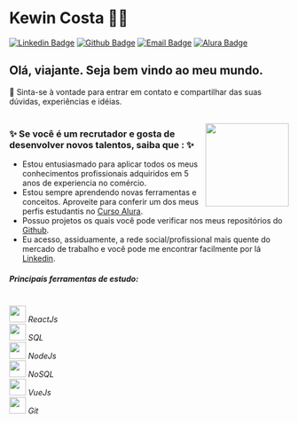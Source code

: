 # Kewin Costa 🧙‍♂️
[![Linkedin Badge](https://img.shields.io/badge/-LinkedIn-blue?style=flat-square&logo=Linkedin&logoColor=white&link=https://www.linkedin.com/in/kewineic/)](https://www.linkedin.com/in/kewineic) 
[![Github Badge](https://img.shields.io/badge/-Github-black?style=flat-square&logo=Github&logoColor=white&link=https://github.com/kewineic/)](https://github.com/kewineic)
[![Email Badge](https://img.shields.io/badge/-E--mail-blue?style=flat-square&logo=Gmail&logoColor=white&link=mailto:kewin.ferreira@gmail.com)](mailto:kewin.ferreira@gmail.com)
[![Alura Badge](https://img.shields.io/badge/-Alura-green?style=flat-square&logo=Angular&logoColor=white&link=https://cursos.alura.com.br/user/kewineic)](https://cursos.alura.com.br/user/kewineic)

## Olá, viajante. Seja bem vindo ao meu mundo. 
💬 Sinta-se à vontade para entrar em contato e compartilhar das suas dúvidas, experiências e idéias.
<br>
<br>

<img align="right" src="https://image.flaticon.com/icons/svg/2332/2332801.svg" width="150" height="150" /> 

### ✨ Se você é um recrutador e gosta de desenvolver novos talentos, saiba que : ✨
- Estou entusiasmado para aplicar todos os meus conhecimentos profissionais adquiridos em 5 anos de experiencia no comércio.
- Estou sempre aprendendo novas ferramentas e conceitos. Aproveite para conferir um dos meus perfis estudantis no <a href="https://cursos.alura.com.br/user/kewineic">Curso Alura</a>.
- Possuo projetos os quais você pode verificar nos meus repositórios do <a href="https://github.com/kewineic">Github</a>.
- Eu acesso, assiduamente, a rede social/profissional mais quente do mercado de trabalho e você pode me encontrar facilmente por lá <a href="https://www.linkedin.com/in/kewineic/">Linkedin</a>.

##### Principais ferramentas de estudo: 
<br> <img src="https://d2eip9sf3oo6c2.cloudfront.net/tags/images/000/000/026/full/react.png" width="30" height="30"> *ReactJs*
<br> <img src="https://image.flaticon.com/icons/svg/29/29594.svg" width="30" height="30"> *SQL*
<br> <img src="https://seeklogo.com/images/N/nodejs-logo-FBE122E377-seeklogo.com.png" width="30" height="30"> *NodeJs* 
<br> <img src="https://cdn.onlinewebfonts.com/svg/img_369018.png" width="30" height="30"> *NoSQL*
<br> <img src="https://upload.wikimedia.org/wikipedia/commons/thumb/9/95/Vue.js_Logo_2.svg/555px-Vue.js_Logo_2.svg.png" width="30" height="30">  *VueJs* 
<br> <img src="https://upload.wikimedia.org/wikipedia/commons/thumb/3/3f/Git_icon.svg/1200px-Git_icon.svg.png" width="30" height="30">  *Git* 


